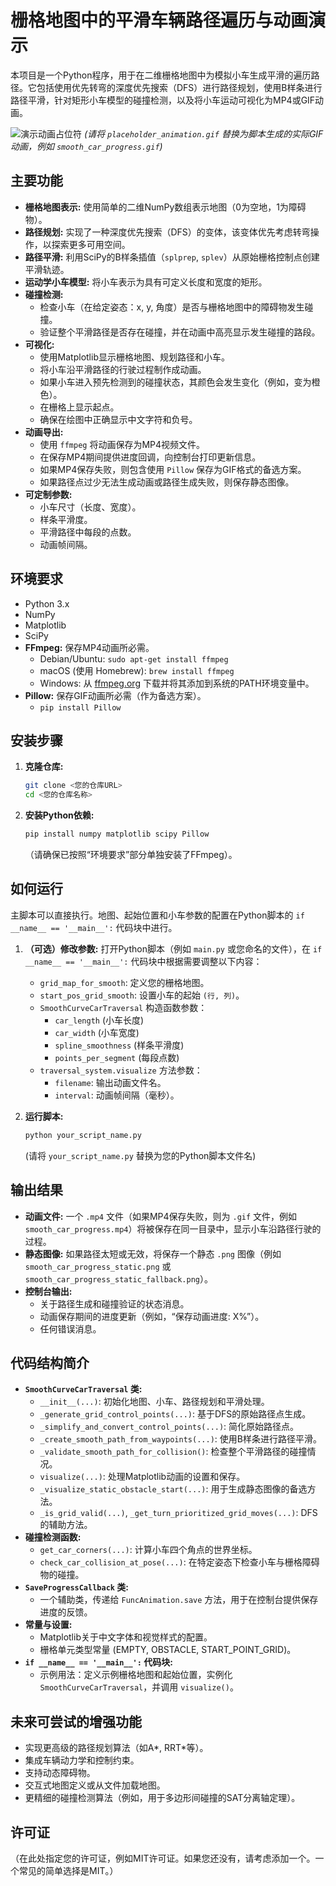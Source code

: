 # 栅格地图中的平滑车辆路径遍历与动画演示

本项目是一个Python程序，用于在二维栅格地图中为模拟小车生成平滑的遍历路径。它包括使用优先转弯的深度优先搜索（DFS）进行路径规划，使用B样条进行路径平滑，针对矩形小车模型的碰撞检测，以及将小车运动可视化为MP4或GIF动画。

![演示动画占位符](placeholder_animation.gif)
*(请将 `placeholder_animation.gif` 替换为脚本生成的实际GIF动画，例如 `smooth_car_progress.gif`)*

## 主要功能

*   **栅格地图表示:** 使用简单的二维NumPy数组表示地图（0为空地，1为障碍物）。
*   **路径规划:** 实现了一种深度优先搜索（DFS）的变体，该变体优先考虑转弯操作，以探索更多可用空间。
*   **路径平滑:** 利用SciPy的B样条插值（`splprep`, `splev`）从原始栅格控制点创建平滑轨迹。
*   **运动学小车模型:** 将小车表示为具有可定义长度和宽度的矩形。
*   **碰撞检测:**
    *   检查小车（在给定姿态：x, y, 角度）是否与栅格地图中的障碍物发生碰撞。
    *   验证整个平滑路径是否存在碰撞，并在动画中高亮显示发生碰撞的路段。
*   **可视化:**
    *   使用Matplotlib显示栅格地图、规划路径和小车。
    *   将小车沿平滑路径的行驶过程制作成动画。
    *   如果小车进入预先检测到的碰撞状态，其颜色会发生变化（例如，变为橙色）。
    *   在栅格上显示起点。
    *   确保在绘图中正确显示中文字符和负号。
*   **动画导出:**
    *   使用 `ffmpeg` 将动画保存为MP4视频文件。
    *   在保存MP4期间提供进度回调，向控制台打印更新信息。
    *   如果MP4保存失败，则包含使用 `Pillow` 保存为GIF格式的备选方案。
    *   如果路径点过少无法生成动画或路径生成失败，则保存静态图像。
*   **可定制参数:**
    *   小车尺寸（长度、宽度）。
    *   样条平滑度。
    *   平滑路径中每段的点数。
    *   动画帧间隔。

## 环境要求

*   Python 3.x
*   NumPy
*   Matplotlib
*   SciPy
*   **FFmpeg:** 保存MP4动画所必需。
    *   Debian/Ubuntu: `sudo apt-get install ffmpeg`
    *   macOS (使用 Homebrew): `brew install ffmpeg`
    *   Windows: 从 [ffmpeg.org](https://ffmpeg.org/download.html) 下载并将其添加到系统的PATH环境变量中。
*   **Pillow:** 保存GIF动画所必需（作为备选方案）。
    *   `pip install Pillow`

## 安装步骤

1.  **克隆仓库:**
    ```bash
    git clone <您的仓库URL>
    cd <您的仓库名称>
    ```

2.  **安装Python依赖:**
    ```bash
    pip install numpy matplotlib scipy Pillow
    ```
    （请确保已按照“环境要求”部分单独安装了FFmpeg）。

## 如何运行

主脚本可以直接执行。地图、起始位置和小车参数的配置在Python脚本的 `if __name__ == '__main__':` 代码块中进行。

1.  **（可选）修改参数:**
    打开Python脚本（例如 `main.py` 或您命名的文件），在 `if __name__ == '__main__':` 代码块中根据需要调整以下内容：
    *   `grid_map_for_smooth`: 定义您的栅格地图。
    *   `start_pos_grid_smooth`: 设置小车的起始 `(行, 列)`。
    *   `SmoothCurveCarTraversal` 构造函数参数：
        *   `car_length` (小车长度)
        *   `car_width` (小车宽度)
        *   `spline_smoothness` (样条平滑度)
        *   `points_per_segment` (每段点数)
    *   `traversal_system.visualize` 方法参数：
        *   `filename`: 输出动画文件名。
        *   `interval`: 动画帧间隔（毫秒）。

2.  **运行脚本:**
    ```bash
    python your_script_name.py
    ```
    (请将 `your_script_name.py` 替换为您的Python脚本文件名)

## 输出结果

*   **动画文件:** 一个 `.mp4` 文件（如果MP4保存失败，则为 `.gif` 文件，例如 `smooth_car_progress.mp4`）将被保存在同一目录中，显示小车沿路径行驶的过程。
*   **静态图像:** 如果路径太短或无效，将保存一个静态 `.png` 图像（例如 `smooth_car_progress_static.png` 或 `smooth_car_progress_static_fallback.png`）。
*   **控制台输出:**
    *   关于路径生成和碰撞验证的状态消息。
    *   动画保存期间的进度更新（例如，“保存动画进度: X%”）。
    *   任何错误消息。

## 代码结构简介

*   **`SmoothCurveCarTraversal` 类:**
    *   `__init__(...)`: 初始化地图、小车、路径规划和平滑处理。
    *   `_generate_grid_control_points(...)`: 基于DFS的原始路径点生成。
    *   `_simplify_and_convert_control_points(...)`: 简化原始路径点。
    *   `_create_smooth_path_from_waypoints(...)`: 使用B样条进行路径平滑。
    *   `_validate_smooth_path_for_collision()`: 检查整个平滑路径的碰撞情况。
    *   `visualize(...)`: 处理Matplotlib动画的设置和保存。
    *   `_visualize_static_obstacle_start(...)`: 用于生成静态图像的备选方法。
    *   `_is_grid_valid(...)`, `_get_turn_prioritized_grid_moves(...)`: DFS的辅助方法。
*   **碰撞检测函数:**
    *   `get_car_corners(...)`: 计算小车四个角点的世界坐标。
    *   `check_car_collision_at_pose(...)`: 在特定姿态下检查小车与栅格障碍物的碰撞。
*   **`SaveProgressCallback` 类:**
    *   一个辅助类，传递给 `FuncAnimation.save` 方法，用于在控制台提供保存进度的反馈。
*   **常量与设置:**
    *   Matplotlib关于中文字体和视觉样式的配置。
    *   栅格单元类型常量 (EMPTY, OBSTACLE, START_POINT_GRID)。
*   **`if __name__ == '__main__':` 代码块:**
    *   示例用法：定义示例栅格地图和起始位置，实例化 `SmoothCurveCarTraversal`，并调用 `visualize()`。

## 未来可尝试的增强功能

*   实现更高级的路径规划算法（如A*, RRT*等）。
*   集成车辆动力学和控制约束。
*   支持动态障碍物。
*   交互式地图定义或从文件加载地图。
*   更精细的碰撞检测算法（例如，用于多边形间碰撞的SAT分离轴定理）。

## 许可证

（在此处指定您的许可证，例如MIT许可证。如果您还没有，请考虑添加一个。一个常见的简单选择是MIT。）
